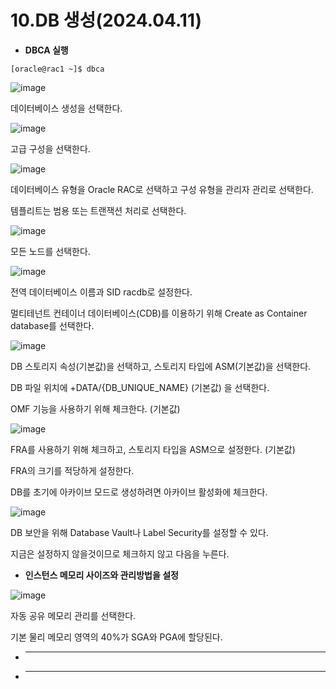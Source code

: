 # 10.DB 생성(2024.04.11)

- **DBCA 실행**
```
[oracle@rac1 ~]$ dbca
```

![image](https://github.com/oraclejyp/19c_rac_inst/assets/133745372/a28f175a-35cb-47ed-9286-3141fef00199)

데이터베이스 생성을 선택한다.

![image](https://github.com/oraclejyp/19c_rac_inst/assets/133745372/39fbdbae-ffb3-433d-b6e6-3bc23a81a451)

고급 구성을 선택한다.

![image](https://github.com/oraclejyp/19c_rac_inst/assets/133745372/043687fd-5fd0-4add-8539-fc37efd41148)

데이터베이스 유형을 Oracle RAC로 선택하고 구성 유형을 관리자 관리로 선택한다.

템플리트는 범용 또는 트랜잭션 처리로 선택한다.

![image](https://github.com/oraclejyp/19c_rac_inst/assets/133745372/465c9e5a-2644-46fa-8443-f13bd6442b08)


모든 노드를 선택한다.

![image](https://github.com/oraclejyp/19c_rac_inst/assets/133745372/a21d5ff9-5c00-4a07-a033-792dd628e6a6)


전역 데이터베이스 이름과 SID racdb로 설정한다.

멀티테넌트 컨테이너 데이터베이스(CDB)를 이용하기 위해 Create as Container database를 선택한다.

![image](https://github.com/oraclejyp/19c_rac_inst/assets/133745372/181ba106-684d-4783-8605-e97801ce0f62)

DB 스토리지 속성(기본값)을 선택하고, 스토리지 타입에 ASM(기본값)을 선택한다.

DB 파일 위치에 +DATA/{DB_UNIQUE_NAME} (기본값) 을 선택한다.

OMF 기능을 사용하기 위해 체크한다. (기본값)


![image](https://github.com/oraclejyp/19c_rac_inst/assets/133745372/f3c679e0-e9f2-41f0-aba5-638b53e00f34)

FRA를 사용하기 위해 체크하고, 스토리지 타입을 ASM으로 설정한다. (기본값)

FRA의 크기를 적당하게 설정한다.

DB를 초기에 아카이브 모드로 생성하려면 아카이브 활성화에 체크한다.

![image](https://github.com/oraclejyp/19c_rac_inst/assets/133745372/6f2084fa-54e1-4c28-8bab-e98274432bad)

DB 보안을 위해 Database Vault나 Label Security를 설정할 수 있다.

지금은 설정하지 않을것이므로 체크하지 않고 다음을 누른다.

- **인스턴스 메모리 사이즈와 관리방법을 설정**

![image](https://github.com/oraclejyp/19c_rac_inst/assets/133745372/2a646729-3cc7-4b75-a464-1496a6b3c54a)

자동 공유 메모리 관리를 선택한다.

기본 물리 메모리 영역의 40%가 SGA와 PGA에 할당된다.

- ****

- ****
